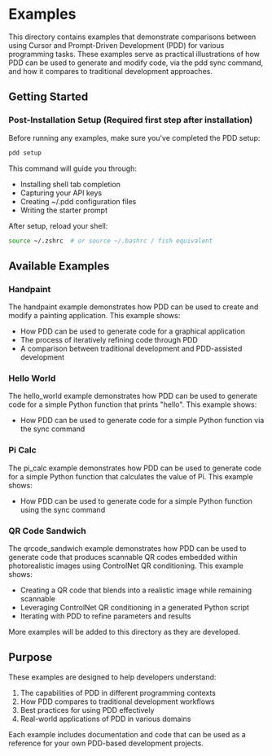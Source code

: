 # Examples

This directory contains examples that demonstrate comparisons between using Cursor and Prompt-Driven Development (PDD) for various programming tasks. These examples serve as practical illustrations of how PDD can be used to generate and modify code, via the pdd sync command, and how it compares to traditional development approaches.

## Getting Started

### Post-Installation Setup (Required first step after installation)

Before running any examples, make sure you've completed the PDD setup:

```bash
pdd setup
```

This command will guide you through:
- Installing shell tab completion
- Capturing your API keys
- Creating ~/.pdd configuration files
- Writing the starter prompt

After setup, reload your shell:
```bash
source ~/.zshrc  # or source ~/.bashrc / fish equivalent
```

## Available Examples

### Handpaint
The handpaint example demonstrates how PDD can be used to create and modify a painting application. This example shows:
- How PDD can be used to generate code for a graphical application
- The process of iteratively refining code through PDD
- A comparison between traditional development and PDD-assisted development

### Hello World
The hello_world example demonstrates how PDD can be used to generate code for a simple Python function that prints "hello". This example shows:
- How PDD can be used to generate code for a simple Python function via the sync command

### Pi Calc
The pi_calc example demonstrates how PDD can be used to generate code for a simple Python function that calculates the value of Pi. This example shows:
- How PDD can be used to generate code for a simple Python function using the sync command

### QR Code Sandwich
The qrcode_sandwich example demonstrates how PDD can be used to generate code that produces scannable QR codes embedded within photorealistic images using ControlNet QR conditioning. This example shows:
- Creating a QR code that blends into a realistic image while remaining scannable
- Leveraging ControlNet QR conditioning in a generated Python script
- Iterating with PDD to refine parameters and results

More examples will be added to this directory as they are developed.

## Purpose
These examples are designed to help developers understand:
1. The capabilities of PDD in different programming contexts
2. How PDD compares to traditional development workflows
3. Best practices for using PDD effectively
4. Real-world applications of PDD in various domains

Each example includes documentation and code that can be used as a reference for your own PDD-based development projects.
